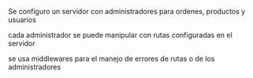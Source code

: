 Se configuro un servidor con administradores para ordenes, productos y usuarios

cada administrador se puede manipular con rutas configuradas en el servidor

se usa middlewares para el manejo de errores de rutas o de los administradores